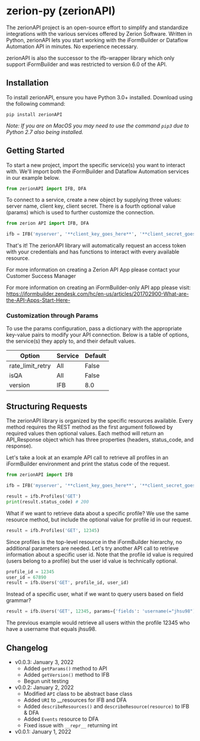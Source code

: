 # zerion-py (zerionAPI)

The zerionAPI project is an open-source effort to simplify and standardize integrations with the various services offered by Zerion Software. Written in Python, zerionAPI lets you start working with the iFormBuilder or Dataflow Automation API in minutes. No experience necessary.

zerionAPI is also the successor to the ifb-wrapper library which only support iFormBuilder and was restricted to version 6.0 of the API.

## Installation
To install zerionAPI, ensure you have Python 3.0+ installed. Download using the following command:
```
pip install zerionAPI
```
*Note: If you are on MacOS you may need to use the command `pip3` due to Python 2.7 also being installed.*

## Getting Started
To start a new project, import the specific service(s) you want to interact with. We'll import both the iFormBuilder and Dataflow Automation services in our example below.
```python
from zerionAPI import IFB, DFA
```
To connect to a service, create a new object by supplying three values: server name, client key, client secret. There is a fourth optional value (params) which is used to further customize the connection.
```python
from zerion API import IFB, DFA

ifb = IFB('myserver', '**client_key_goes_here**', '**client_secret_goes_here**')
```
That's it! The zerionAPI library will automatically request an access token with your credentials and has functions to interact with every available resource.

For more information on creating a Zerion API App please contact your Customer Success Manager

For more information on creating an iFormBuilder-only API app please visit: https://iformbuilder.zendesk.com/hc/en-us/articles/201702900-What-are-the-API-Apps-Start-Here-
### Customization through Params
To use the params configuration, pass a dictionary with the appropriate key-value pairs to modify your API connection. Below is a table of options, the service(s) they apply to, and their default values.

|Option|Service|Default|
|------|-------|-------|
|rate_limit_retry | All | False|
|isQA|All|False|
|version|IFB|8.0|

## Structuring Requests
The zerionAPI library is organized by the specific resources available. Every method requires the REST method as the first argument followed by required values then optional values. Each method will return an API_Response object which has three properties (headers, status_code, and response).

Let's take a look at an example API call to retrieve all profiles in an iFormBuilder environment and print the status code of the request.
```python
from zerionAPI import IFB

ifb = IFB('myserver', '**client_key_goes_here**', '**client_secret_goes_here**')

result = ifb.Profiles('GET')
print(result.status_code) # 200
```
What if we want to retrieve data about a specific profile? We use the same resource method, but include the optional value for profile id in our request.
```python
result = ifb.Profiles('GET', 12345)
```
Since profiles is the top-level resource in the iFormBuilder hierarchy, no additional parameters are needed. Let's try another API call to retrieve information about a specific user id. Note that the profile id value is required (users belong to a profile) but the user id value is technically optional.
```python
profile_id = 12345
user_id = 67890
result = ifb.Users('GET', profile_id, user_id)
```
Instead of a specific user, what if we want to query users based on field grammar?
```python
result = ifb.Users('GET', 12345, params={'fields': 'username(="jhsu98")'})
```
The previous example would retrieve all users within the profile 12345 who have a username that equals jhsu98.

## Changelog
- v0.0.3: January 3, 2022
  - Added `getParams()` method to API
  - Added `getVersion()` method to IFB
  - Begun unit testing
- v0.0.2: January 2, 2022
  - Modified `API` class to be abstract base class
  - Added `URI` to __resources for IFB and DFA
  - Added `describeResources()` and `describeResource(resource)` to IFB & DFA
  - Added `Events` resource to DFA
  - Fixed issue with `__repr__` returning int
- v0.0.1: January 1, 2022